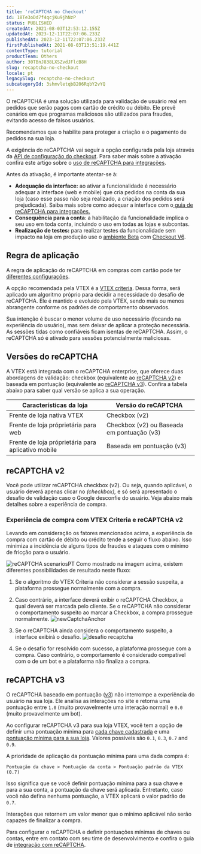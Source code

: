 ```yaml
---
title: 'reCAPTCHA no Checkout'
id: 18Te3oDd7f4qcjKu9jhNzP
status: PUBLISHED
createdAt: 2021-08-03T12:53:12.155Z
updatedAt: 2023-12-11T22:07:06.233Z
publishedAt: 2023-12-11T22:07:06.233Z
firstPublishedAt: 2021-08-03T13:51:19.441Z
contentType: tutorial
productTeam: Others
author: 30TBnJ838LXSZvdJFlcB8H
slug: recaptcha-no-checkout
locale: pt
legacySlug: recaptcha-no-checkout
subcategoryId: 3shmvletqbB206RqbY2vYQ
---
```



O reCAPTCHA é uma solução utilizada para validação de usuário real em pedidos que serão pagos com cartão de crédito ou débito. Ele prevê cenários em que programas maliciosos são utilizados para fraudes, evitando acesso de falsos usuários. 

Recomendamos que o habilite para proteger a criação e o pagamento de pedidos na sua loja.

A exigência do reCAPTCHA vai seguir a opção configurada pela loja através da [API de configuração do checkout](https://developers.vtex.com/docs/api-reference/checkout-api#post-/api/checkout/pvt/configuration/orderForm). Para saber mais sobre a ativação confira este artigo sobre o [uso de reCAPTCHA para integrações](https://developers.vtex.com/vtex-rest-api/docs/recaptcha).

Antes da ativação, é importante atentar-se à:

* **Adequação da interface:** ao ativar a funcionalidade é necessário adequar a interface (web  e mobile) que cria pedidos na conta da sua loja (caso esse passo não seja realizado, a criação dos pedidos será prejudicada). Saiba mais sobre como adequar a interface com o[ guia de reCAPTCHA para integrações.](https://developers.vtex.com/vtex-rest-api/docs/recaptcha)
* **Consequência para a conta**: a habilitação da funcionalidade implica o seu uso em toda conta, incluindo o uso em todas as lojas e subcontas.
* **Realização de testes:** para realizar testes da funcionalidade sem impacto na loja em produção use o [ambiente Beta](https://help.vtex.com/pt/tutorial/acessar-o-ambiente-beta-pelo-dominio-myvtex-com--3BHM289568gcSwk2O80Asu) com [Checkout V6](https://help.vtex.com/pt/tutorial/ativar-o-checkout-v6--7qVqv3ptRvpVVplrvg8ruH). 

## Regra de aplicação

A regra de aplicação do reCAPTCHA em compras com cartão pode ter [diferentes configurações](https://developers.vtex.com/docs/api-reference/checkout-api#post-/api/checkout/pvt/configuration/orderForm).

A opção recomendada pela VTEX é a [VTEX criteria](https://developers.vtex.com/docs/api-reference/checkout-api#post-/api/checkout/pvt/configuration/orderForm). Dessa forma,  será aplicado um algoritmo próprio para decidir a necessidade do desafio de reCAPTCHA. Ele é mantido e evoluído pela VTEX, sendo mais ou menos abrangente conforme os padrões de comportamento observados.

Sua intenção é buscar o menor volume de uso necessário (focando na experiência do usuário), mas sem deixar de aplicar a proteção necessária. As sessões tidas como confiáveis ficam isentas de reCAPTCHA. Assim, o reCAPTCHA só é ativado para sessões potencialmente maliciosas.

## Versões do reCAPTCHA

A VTEX está integrada com o reCAPTCHA enterprise, que oferece duas abordagens de validação: checkbox (equivalente ao [reCAPTCHA v2](https://developers.google.com/recaptcha/docs/display)) e baseada em pontuação (equivalente ao [reCAPTCHA v3](https://developers.google.com/recaptcha/docs/v3)). Confira a tabela abaixo para saber qual versão se aplica a sua operação.

| **Características da loja**                        | **Versão do reCAPTCHA** |
|----------------------------------------------------|-------------------------|
| Frente de loja nativa VTEX                         | Checkbox (v2)                      |
| Frente de loja próprietária para web               | Checkbox (v2) ou Baseada em pontuação (v3)                |
| Frente de loja próprietária para aplicativo mobile | Baseada em pontuação (v3)                      |

## reCAPTCHA v2

Você pode utilizar reCAPTCHA checkbox (v2). Ou seja, quando aplicável, o usuário deverá apenas clicar no <i class="far fa-check-square"></i> _(checkbox),_ e só será apresentado o desafio de validação caso o Google desconfie do usuário. Veja abaixo mais detalhes sobre a experiência de compra.

### Experiência de compra com VTEX Criteria e reCAPTCHA v2

Levando em consideração os fatores mencionados acima, a experiência de compra com cartão de débito ou crédito tende a seguir o fluxo abaixo. Isso minimiza a incidência de alguns tipos de fraudes e ataques com o mínimo de fricção para o usuário.

![reCAPTCHA scenariosPT](//images.contentful.com/alneenqid6w5/3gA55NZPuxpKOxCZxvbhgj/383565089037ce6be7d7b0a05df2c8fe/reCAPTCHA_scenarios.jpg)
Como mostrado na imagem acima, existem diferentes possibilidades de resultado neste fluxo:

1. Se o algoritmo do VTEX Criteria não considerar a sessão suspeita, a plataforma prossegue normalmente com a compra.

2. Caso contrário, a interface deverá exibir o reCAPTCHA Checkbox, a qual deverá ser marcada pelo cliente. Se o reCAPTCHA não considerar o comportamento suspeito ao marcar a Checkbox, a compra prossegue normalmente.
![newCaptchaAnchor](//images.ctfassets.net/alneenqid6w5/2lv7PfOmkakDcSkNbAITtK/f4d75c1fab0fc5789b22fb1b259e7560/newCaptchaAnchor.gif)
3. Se o reCAPTCHA ainda considera o comportamento suspeito, a interface exibirá o desafio.
![desafio recaptcha](//images.contentful.com/alneenqid6w5/3wg7F9nmxJwZ8jxUJKb8OT/8276208bf8d6db1f086f33df1e8a3641/desafio_recaptcha.png)
4. Se o desafio for resolvido com sucesso, a plataforma prossegue com a compra. Caso contrário, o comportamento é considerado compatível com o de um bot e a plataforma não finaliza a compra.

## reCAPTCHA v3

O reCAPTCHA baseado em pontuação ([v3](https://developers.google.com/recaptcha/docs/v3)) não interrompe a experiência do usuário na sua loja. Ele analisa as interações no site e retorna uma pontuação entre `1.0` (muito provavelmente uma interação normal) e `0.0` (muito provavelmente um bot).

Ao configurar reCAPTCHA v3 para sua loja VTEX, você tem a opção de definir uma pontuação mínima para [cada chave cadastrada](https://developers.vtex.com/docs/guides/implementing-recaptcha-in-integrations#getting-the-recaptcha-key-for-mobile-implementations) e uma [pontuação mínima para a sua loja](https://developers.vtex.com/docs/guides/implementing-recaptcha-in-integrations#recaptcha-v3-score). Valores possíveis são `0.1`, `0.3`, `0.7` and `0.9`. 

A prioridade de aplicação da pontuação mínima para uma dada compra é:

```
Pontuação da chave > Pontuação da conta > Pontuação padrão da VTEX (0.7)
```

Isso significa que se você definir pontuação mínima para a sua chave e para a sua conta, a pontuação da chave será aplicada. Entretanto, caso você não defina nenhuma pontuação, a VTEX aplicará o valor padrão de `0.7`.

Interações que retornem um valor menor que o mínimo aplicável não serão capazes de finalizar a compra.

Para configurar o reCAPTCHA e definir pontuações mínimas de chaves ou contas, entre em contato com seu time de desenvolvimento e confira o guia de [integração com reCAPTCHA](https://developers.vtex.com/docs/guides/recaptcha#recaptcha-v3-score).
